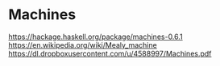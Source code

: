 
# Machines 

https://hackage.haskell.org/package/machines-0.6.1 
https://en.wikipedia.org/wiki/Mealy_machine 
https://dl.dropboxusercontent.com/u/4588997/Machines.pdf
